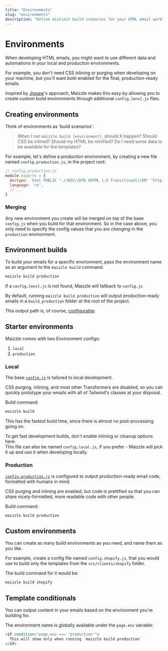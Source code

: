 ```yaml
---
title: "Environments"
slug: "environments"
description: "Define distinct build scenarios for your HTML email workflow, each with their own settings"
---
```


# Environments

When developing HTML emails, you might want to use different data and automations in your local and production environments. 

For example, you don't need CSS inlining or purging when developing on your machine, but you'll want _both_ enabled for the final, production-ready emails.

Inspired by [Jigsaw](https://jigsaw.tighten.co/)'s approach, Maizzle makes this easy by allowing you to create custom build environments through additional `config.[env].js` files.

## Creating environments

Think of environments as 'build scenarios':

> When I run `maizzle build [environment]`, should X happen? Should CSS be inlined? Should my HTML be minified? Do I need some data to be available for the templates?

For example, let's define a _production_ environment, by creating a new file named `config.production.js`, in the project root:

```js
// config.production.js
module.exports = {
  doctype: `html PUBLIC "-//W3C//DTD XHTML 1.0 Transitional//EN" "http://www.w3.org/TR/xhtml1/DTD/xhtml1-transitional.dtd"`,
  language: 'ro',
  // ...
}
```

### Merging

Any new environment you create will be merged _on top_ of the base `config.js` when you build for that environment.
So in the case above, you only need to specify the config values that you are _changing_ in the `production` environment.

## Environment builds

To build your emails for a specific environment, pass the environment name as an argument to the `maizzle build` command:

```bash
maizzle build production
```

<div class="bg-cool-gray-50 border-l-4 border-gradient-b-ocean-light p-4 mb-4 text-md" role="alert">
  <div class="text-cool-gray-500">If a <code>config.[env].js</code> is not found, Maizzle will fallback to <code>config.js</code></div>
</div>

By default, running `maizzle build production` will output production-ready emails in a `build_production` folder at the root of the project.

This output path is, of course, [configurable](/docs/build-paths/#path).

## Starter environments

Maizzle comes with two Environment configs:

1. `local`
3. `production`

### Local

The base [`config.js`](https://github.com/maizzle/maizzle/blob/master/config.js) is tailored to local development.

CSS purging, inlining, and most other Transformers are disabled, so you can quickly prototype your emails with all of Tailwind's classes at your disposal.

Build command: 

```bash
maizzle build
```

This has the fastest build time, since there is almost no post-processing going on.

<div class="bg-cool-gray-50 border-l-4 border-gradient-b-ocean-light p-4 mb-4 text-md" role="alert">
  <div class="text-cool-gray-500">To get fast development builds, don't enable inlining or cleanup options here.</div>
</div>

<div class="bg-cool-gray-50 border-l-4 border-gradient-b-ocean-light p-4 mb-4 text-md" role="alert">
  <div class="text-cool-gray-500">This file can also be named <code>config.local.js</code>, if you prefer - Maizzle will pick it up and use it when developing locally.</div>
</div>

### Production

[`config.production.js`](https://github.com/maizzle/maizzle/blob/master/config.production.js) is configured to output production-ready email code, formatted with humans in mind. 

CSS purging and inlining are enabled, but code is prettified so that you can share nicely-formatted, more readable code with other people.

Build command: 

```bash
maizzle build production
```

## Custom environments

You can create as many build environments as you need, and name them as you like.

For example, create a config file named `config.shopify.js`, that you would use to build only the templates from the `src/clients/shopify` folder.

The build command for it would be:

```bash
maizzle build shopify
```

## Template conditionals

You can output content in your emails based on the environment you're building for.

The environment name is globally available under the `page.env` variable:

```html
<if condition="page.env === 'production'">
  This will show only when running `maizzle build production` 
</if>
```

